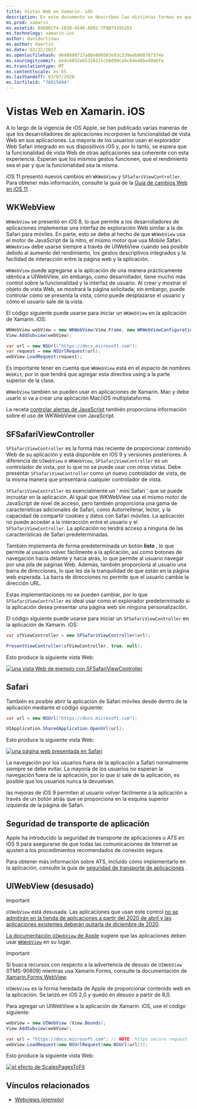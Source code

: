 ```yaml
---
title: Vistas Web en Xamarin. iOS
description: En este documento se describen las distintas formas en que una aplicación de Xamarin. iOS puede mostrar contenido Web. Describe la seguridad de transporte de aplicaciones, WKWebView, SFSafariViewController, Safari y.
ms.prod: xamarin
ms.assetid: 84886CF4-2B2B-4540-AD92-7F0B791952D1
ms.technology: xamarin-ios
author: davidortinau
ms.author: daortin
ms.date: 03/22/2017
ms.openlocfilehash: 8640800717a88e800503e93c339eeb080707374e
ms.sourcegitcommit: eedc6032eb5328115cb0d99ca9c8de48be40b6fa
ms.translationtype: MT
ms.contentlocale: es-ES
ms.lasthandoff: 03/07/2020
ms.locfileid: "78915694"
---
```

# <a name="web-views-in-xamarinios"></a>Vistas Web en Xamarin. iOS

A lo largo de la vigencia de iOS Apple, se han publicado varias maneras de que los desarrolladores de aplicaciones incorporen la funcionalidad de vista Web en sus aplicaciones. La mayoría de los usuarios usan el explorador Web Safari integrado en sus dispositivos iOS y, por lo tanto, se espera que la funcionalidad de vista Web de otras aplicaciones sea coherente con esta experiencia. Esperan que los mismos gestos funcionen, que el rendimiento sea el par y que la funcionalidad sea la misma.

iOS 11 presentó nuevos cambios en `WKWebView` y `SFSafariViewController`. Para obtener más información, consulte la guía de la [Guía de cambios Web en iOS 11](~/ios/platform/introduction-to-ios11/web.md) .

## <a name="wkwebview"></a>WKWebView

`WKWebView` se presentó en iOS 8, lo que permite a los desarrolladores de aplicaciones implementar una interfaz de exploración Web similar a la de Safari para móviles. En parte, esto se debe al hecho de que `WKWebView` usa el motor de JavaScript de la nitro, el mismo motor que usa Mobile Safari. `WKWebView` debe usarse siempre a través de UIWebView cuando sea posible debido al aumento del rendimiento, los gestos descriptivos integrados y la facilidad de interacción entre la página web y la aplicación.

`WKWebView` puede agregarse a la aplicación de una manera prácticamente idéntica a UIWebView, sin embargo, como desarrollador, tiene mucho más control sobre la funcionalidad y la interfaz de usuario. Al crear y mostrar el objeto de vista Web, se mostrará la página solicitada; sin embargo, puede controlar cómo se presenta la vista, cómo puede desplazarse el usuario y cómo el usuario sale de la vista.  

El código siguiente puede usarse para iniciar un `WKWebView` en la aplicación de Xamarin. iOS:

```csharp
WKWebView webView = new WKWebView(View.Frame, new WKWebViewConfiguration());
View.AddSubview(webView);

var url = new NSUrl("https://docs.microsoft.com");
var request = new NSUrlRequest(url);
webView.LoadRequest(request);
```

Es importante tener en cuenta que `WKWebView` está en el espacio de nombres `WebKit`, por lo que tendrá que agregar esta directiva using a la parte superior de la clase.

`WKWebView` también se pueden usar en aplicaciones de Xamarin. Mac y debe usarlo si va a crear una aplicación Mac/iOS multiplataforma.

La receta [controlar alertas de JavaScript](https://github.com/xamarin/recipes/tree/master/Recipes/ios/content_controls/web_view/handle_javascript_alerts) también proporciona información sobre el uso de WKWebView con JavaScript.

## <a name="sfsafariviewcontroller"></a>SFSafariViewController

 `SFSafariViewController` es la forma más reciente de proporcionar contenido Web de su aplicación y está disponible en iOS 9 y versiones posteriores. A diferencia de `UIWebView` o `WKWebView`, `SFSafariViewController` es un controlador de vista, por lo que no se puede usar con otras vistas. Debe presentar `SFSafariViewController` como un nuevo controlador de vista, de la misma manera que presentaría cualquier controlador de vista.

 `SFSafariViewController` es esencialmente un ' mini Safari ' que se puede incrustar en la aplicación. Al igual que WKWebView usa el mismo motor de JavaScript de nivel de acceso, pero también proporciona una gama de características adicionales de Safari, como Autorrellenar, lector, y la capacidad de compartir cookies y datos con Safari móviles. La aplicación no puede acceder a la interacción entre el usuario y el `SFSafariViewController`. La aplicación no tendrá acceso a ninguna de las características de Safari predeterminadas.

También implementa de forma predeterminada un botón **listo** , lo que permite al usuario volver fácilmente a la aplicación, así como botones de navegación hacia delante y hacia atrás, lo que permite al usuario navegar por una pila de páginas Web. Además, también proporciona al usuario una barra de direcciones, lo que les da la tranquilidad de que están en la página web esperada. La barra de direcciones no permite que el usuario cambie la dirección URL.

Estas implementaciones no se pueden cambiar, por lo que `SFSafariViewController` es ideal usar como el explorador predeterminado si la aplicación desea presentar una página web sin ninguna personalización.

El código siguiente puede usarse para iniciar un `SFSafariViewController` en la aplicación de Xamarin. iOS:

```csharp
var sfViewController = new SFSafariViewController(url);

PresentViewController(sfViewController, true, null);
```

Esto produce la siguiente vista Web:

[![una vista Web de ejemplo con SFSafariViewController](webview-images/sfsafariviewcontroller.png)](webview-images/sfsafariviewcontroller.png#lightbox)

## <a name="safari"></a>Safari

También es posible abrir la aplicación de Safari móviles desde dentro de la aplicación mediante el código siguiente:

```csharp
var url = new NSUrl("https://docs.microsoft.com");

UIApplication.SharedApplication.OpenUrl(url);
```

Esto produce la siguiente vista Web:

[![una página web presentada en Safari](webview-images/safari.png)](webview-images/safari.png#lightbox)

La navegación por los usuarios fuera de la aplicación a Safari normalmente siempre se debe evitar. La mayoría de los usuarios no esperan la navegación fuera de la aplicación, por lo que si sale de la aplicación, es posible que los usuarios nunca la devuelvan.

las mejoras de iOS 9 permiten al usuario volver fácilmente a la aplicación a través de un botón atrás que se proporciona en la esquina superior izquierda de la página de Safari.

## <a name="app-transport-security"></a>Seguridad de transporte de aplicación

Apple ha introducido la seguridad de transporte de aplicaciones o *ATS* en iOS 9 para asegurarse de que todas las comunicaciones de Internet se ajusten a los procedimientos recomendados de conexión segura.

Para obtener más información sobre ATS, incluido cómo implementarlo en la aplicación, consulte la guía de [seguridad de transporte de aplicaciones](~/ios/app-fundamentals/ats.md) .

## <a name="uiwebview-deprecated"></a>UIWebView (desusado)

> [!IMPORTANT]
> `UIWebView` está desusada. Las aplicaciones que usan este control [no se admitirán en la tienda de aplicaciones a partir del 2020 de abril y las aplicaciones existentes deberán quitarla de diciembre de 2020](https://developer.apple.com/news/?id=12232019b).
>
> [La documentación `UIWebView` de Apple](https://developer.apple.com/documentation/uikit/uiwebview) sugiere que las aplicaciones deben usar [`WKWebView`](#wkwebview) en su lugar.

> [!IMPORTANT]
> Si busca recursos con respecto a la advertencia de desuso de `UIWebView` (ITMS-90809) mientras usa Xamarin.Forms, consulte la documentación de [Xamarin.Forms WebView](~/xamarin-forms/user-interface/webview.md#uiwebview-deprecation-and-app-store-rejection-itms-90809).

`UIWebView` es la forma heredada de Apple de proporcionar contenido web en la aplicación. Se lanzó en iOS 2,0 y quedó en desuso a partir de 8,0.

Para agregar un UIWebView a la aplicación de Xamarin. iOS, use el código siguiente:

```csharp
webView = new UIWebView (View.Bounds);
View.AddSubview(webView);

var url = "https://docs.microsoft.com"; // NOTE: https secure request
webView.LoadRequest(new NSUrlRequest(new NSUrl(url)));
```

Esto produce la siguiente vista Web:

[![el efecto de ScalesPagesToFit](webview-images/webview.png)](webview-images/webview.png#lightbox)

## <a name="related-links"></a>Vínculos relacionados

- [Webviews (ejemplo)](https://docs.microsoft.com/samples/xamarin/ios-samples/webview)
